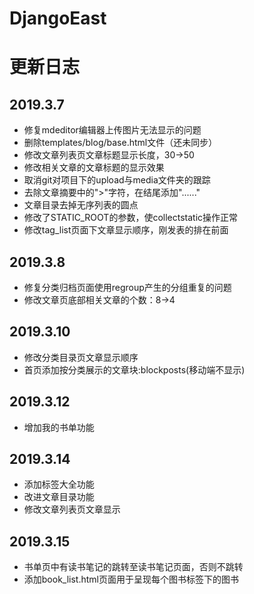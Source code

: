 # DjangoEast
# 更新日志
## 2019.3.7
- 修复mdeditor编辑器上传图片无法显示的问题
- 删除templates/blog/base.html文件（还未同步）
- 修改文章列表页文章标题显示长度，30→50
- 修改相关文章的文章标题的显示效果
- 取消git对项目下的upload与media文件夹的跟踪
- 去除文章摘要中的">"字符，在结尾添加"......"
- 文章目录去掉无序列表的圆点
- 修改了STATIC_ROOT的参数，使collectstatic操作正常
- 修改tag_list页面下文章显示顺序，刚发表的排在前面

## 2019.3.8
- 修复分类归档页面使用regroup产生的分组重复的问题
- 修改文章页底部相关文章的个数：8→4

## 2019.3.10
- 修改分类目录页文章显示顺序
- 首页添加按分类展示的文章块:blockposts(移动端不显示)

## 2019.3.12
- 增加我的书单功能

## 2019.3.14
- 添加标签大全功能
- 改进文章目录功能
- 修改文章列表页文章显示

## 2019.3.15
- 书单页中有读书笔记的跳转至读书笔记页面，否则不跳转
- 添加book_list.html页面用于呈现每个图书标签下的图书